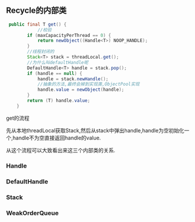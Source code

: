 ## Recycle的内部类

```java
 public final T get() {
   			//校验
        if (maxCapacityPerThread == 0) {
            return newObject((Handle<T>) NOOP_HANDLE);
        }
        //线程封闭的
        Stack<T> stack = threadLocal.get();
        //为什么叫defaultHandle呢
        DefaultHandle<T> handle = stack.pop();
        if (handle == null) {
            handle = stack.newHandle();
            //抽象的方法,最终会掉到实现类,ObjectPool实现
            handle.value = newObject(handle);
        }
        return (T) handle.value;
    }

```

get的流程

先从本地threadLocal获取Stack,然后从stack中弹出handle,handle为空初始化一个,handle不为空直接返回handle的value.

从这个流程可以大致看出来这三个内部类的关系.

### Handle



### DefaultHandle



### Stack



### WeakOrderQueue



### 